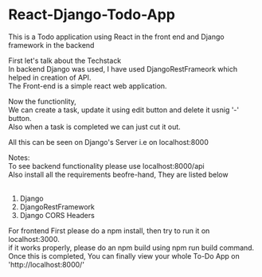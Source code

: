 # React-Django-Todo-App
This is a Todo application using React in the front end and Django framework in the backend

First let's talk about the Techstack<br /> 
In backend Django was used, I have used DjangoRestFrameork which helped in creation of API. <br />
The Front-end is a simple react web application.<br />

Now the functionlity,<br /> 
We can create a task, update it using edit button and delete it usnig '-' button. <br /> 
Also when a task is completed we can just cut it out. <br />

All this can be seen on Django's Server i.e on localhost:8000 <br />

Notes: <br />
To see backend functionality please use localhost:8000/api  <br />
Also install all the requirements beofre-hand, They are listed below <br />
<br />
1) Django <br />
2) DjangoRestFramework <br />
3) Django CORS Headers <br />

For frontend First please do a npm install, then try to run it on localhost:3000. <br />
if it works properly, please do an npm build using npm run build command. <br />
Once this is completed, You can finally view your whole To-Do App on 'http://localhost:8000/' <br />
